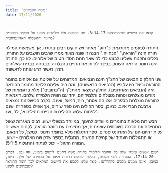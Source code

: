 ```yaml
---
title: 'משה והנביאים'
date: 17/11/2020

---
```


`קראו את השנייה לתימוטיאוס 3:14-17. מה פסוקים אלו מלמדים אותנו על תפקיד הכתובים בחינוך וההשכלה האדוונטיסטית?`

התורה לפעמים מתורגמת כ"חוק" מאחר ויש חוקים רבים בתורה. אך משמעות המילה תורה הינה "הוראה," "הנחייה." הבנה זו שונה מאוד ממה שרבים חושבים על התורה, כללים ותקנות שעלינו לבצע כדי להישאר תחת חסדו הטוב של אלוהים. לא כך; התורה הינה חומר הוראה העוסק בכיצד לחיות את החיים בהצלחה ובבטחה בברית שאלוהים תכנן כאשר ברא אותנו לראשונה.

שני החלקים הבאים של התנ"ך הינם הנביאים, המדווחים על שליטת עם אלוהים בחומר ההוראה וכיצד חיו על פיו (הנביאים הראשונים), ומה היה עליהם ללמוד מחומר ההוראה הזה (הנביאים האחרונים). החלק שנשאר מהתנ"ך (ה"כתובים") מלא בדוגמאות של מורים מוצלחים ופחות מוצלחים ותלמידיהם, יחד עם חווית הלמידה שלהם. דוגמאות להוראה מוצלחת בספרים אלו הם אסתר, רות, דניאל, ואיוב. בקרב הכישלונות נמצאים ארבעת חברי איוב. כמובן, ספר תהילים הינו ספר שירים, אך אפילו בספר זה ישנם לפחות שלוש תהילים חינוכיים: תהילים א', לז', ועג'.

הבשורות מלאות בחומרים מיועדים לחינוך, במיוחד במשלי ישוע. רבים מאגרות שאול מתחילות עם הכרזה בשורתית עוצמתית, אך מסיימים עם חומר הוראה, לקחים מעשיים על חיי היום-יום של האדוונטיסטיים. ספר התגלות מלא בחומר חינוכי. למשל, כל הנאום, או התגוללות העתיד של קהילת המשיח, מתגלית בספר שרק שה האלוהים - ישוע, המורה הדגול - יכול לפתוח (התגלות 5:1-5).

`ישנם אנשים שיגידו שלא כל החומר הלימודי בתורת משה ניתנים ליישום בימינו, וזה נכון. דברים 17:14-20. ההנחייה לגבי מלכים, כוללת הוראות ברורות מאוד על הבחירה של מלך. כיום, כמובן, איננו ממנים מלכים בקהילתנו. כיצד עלינו לקבוע את היישום המתאים לכל חומר ההוראה שבכתובים לזמננו?`